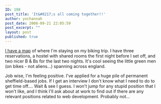 ```yaml
---
ID: 198
post_title: 'It&#8217;s all coming together!!'
author: yochannah
post_date: 2008-09-21 22:05:59
post_excerpt: ""
layout: post
published: true
---
```

<a href="http://maps.google.co.uk/maps/ms?hl=en&ie=UTF8&msa=0&msid=106286149304644401199.00045754e8f300ea8c01c&t=h&z=9">I have a map</a> of where I'm staying on my biking trip. I have three reservations, a hostel with shared rooms the first night before I set off, and two nicer B & Bs for the last two nights.  It's cool seeing the little green men (on bikes - not aliens...) spanning across england.

Job wise, I'm feeling positive. I've applied for a huge pile of permanent sheffield-based jobs. If I get an interview I don't know what I need to do to get time off.... Wait & see I guess. I won't jump for any stupid position that I won't like, and I think I'll ask about at work to find out if there are any relevant positions related to web development. Probably not...